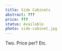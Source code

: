 ```yaml
---
title: Side Cabinets
abstract: ???
price: ???
status: Available
photo: side-cabinet.jpg
---
```

Two.  Price per?  Etc.
